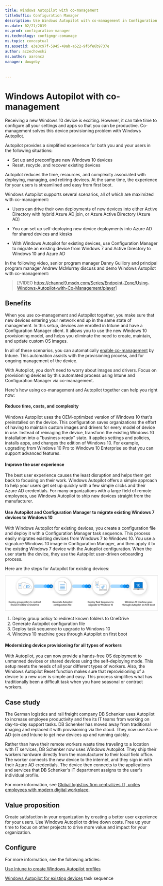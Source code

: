 ```yaml
---
title: Windows Autopilot with co-management
titleSuffix: Configuration Manager
description: Use Windows Autopilot with co-management in Configuration Manager to simplify the set up of new Windows 10 devices.
ms.date: 02/21/2019
ms.prod: configuration-manager
ms.technology: configmgr-comanage
ms.topic: conceptual
ms.assetid: e3e3c97f-5945-49ab-a622-9f6fe6b9737e
author: aczechowski
ms.author: aaroncz
manager: dougeby


---
```


# Windows Autopilot with co-management

Receiving a new Windows 10 device is exciting. However, it can take time to configure all your settings and apps so that you can be productive. Co-management solves this device provisioning problem with Windows Autopilot.

Autopilot provides a simplified experience for both you and your users in the following situations:
- Set up and preconfigure new Windows 10 devices  
- Reset, recycle, and recover existing devices  

Autopilot reduces the time, resources, and complexity associated with deploying, managing, and retiring devices. At the same time, the experience for your users is streamlined and easy from first boot.

Windows Autopilot supports several scenarios, all of which are maximized with co-management:

- Users can drive their own deployments of new devices into either Active Directory with hybrid Azure AD join, or Azure Active Directory (Azure AD)  

- You can set up self-deploying new device deployments into Azure AD for shared devices and kiosks  

- With Windows Autopilot for existing devices, use Configuration Manager to migrate an existing device from Windows 7 and Active Directory to Windows 10 and Azure AD  

In the following video, senior program manager Danny Guillory and principal program manager Andrew McMurray discuss and demo Windows Autopilot with co-management:

> [!VIDEO https://channel9.msdn.com/Series/Endpoint-Zone/Using-Windows-Autopilot-with-Co-Management/player]



## Benefits

When you use co-management and Autopilot together, you make sure that new devices entering your network end up in the same state of management. In this setup, devices are enrolled in Intune and have a Configuration Manager client.  It allows you to use the new Windows 10 provisioning model, and helps you eliminate the need to create, maintain, and update custom OS images. 

In all of these scenarios, you can automatically [enable co-management](how-to-prepare-Win10.md) by Intune. This automation assists with the provisioning process, and for ongoing management of the device.

With Autopilot, you don't need to worry about images and drivers. Focus on provisioning devices by this automated process using Intune and Configuration Manager via co-management.


Here's how using co-management and Autopilot together can help you right now:

#### Reduce time, costs, and complexity
Windows Autopilot uses the OEM-optimized version of Windows 10 that's preinstalled on the device. This configuration saves organizations the effort of having to maintain custom images and drivers for every model of device in use. Instead of reimaging the device, transform the existing Windows 10 installation into a "business-ready" state. It applies settings and policies, installs apps, and changes the edition of Windows 10. For example, upgrading from Windows 10 Pro to Windows 10 Enterprise so that you can support advanced features.

#### Improve the user experience
The best user experience causes the least disruption and helps them get back to focusing on their work. Windows Autopilot offers a simple approach to help your users get set up quickly with a few simple clicks and their Azure AD credentials. For many organizations with a large field of remote employees, use Windows Autopilot to ship new devices straight from the manufacturer.

#### Use Autopilot and Configuration Manager to migrate existing Windows 7 devices to Windows 10
With Windows Autopilot for existing devices, you create a configuration file and deploy it with a Configuration Manager task sequence. This process easily migrates existing devices from Windows 7 to Windows 10. You use a signature Windows 10 image in Configuration Manager, and then apply it to the existing Windows 7 device with the Autopilot configuration. When the user starts the device, they use the Autopilot user-driven onboarding process.

Here are the steps for Autopilot for existing devices:

![Process overview for Windows Autopilot for existing devices](media/autopilot-for-existing-devices.png)

1. Deploy group policy to redirect known folders to OneDrive
2. Generate Autopilot configuration file
3. Deploy task sequence to upgrade to Windows 10
4. Windows 10 machine goes through Autopilot on first boot

#### Modernizing device provisioning for all types of workers
With Autopilot, you can now provide a hands-free OS deployment to unmanned devices or shared devices using the self-deploying mode. This setup meets the needs of all your different types of workers. Also, the Windows Autopilot Reset function makes sure that reprovisioning of a device to a new user is simple and easy. This process simplifies what has traditionally been a difficult task when you have seasonal or contract workers. 



## Case study

The German logistics and rail freight company DB Schenker uses Autopilot to increase employee productivity and free its IT teams from working on day-to-day support tasks. DB Schenker has moved away from traditional imaging and replaced it with provisioning via the cloud. They now use Azure AD-join and Intune to get new devices up and running quickly. 

Rather than have their remote workers waste time traveling to a location with IT services, DB Schenker now uses Windows Autopilot. They ship their workers hardware directly from the manufacturer to their local field office. The worker connects the new device to the internet, and they sign in with their Azure AD credentials. The device then connects to the applications and services that DB Schenker's IT department assigns to the user's individual profile.

For more information, see [Global logistics firm centralizes IT, unites employees with modern digital workplace](https://customers.microsoft.com/story/db-schenker-travel-transportation-windows-10).



## Value proposition

Create satisfaction in your organization by creating a better user experience for your users. Use Windows Autopilot to drive down costs. Free up your time to focus on other projects to drive more value and impact for your organization.



## Configure

For more information, see the following articles:

[Use Intune to create Windows Autopilot profiles](https://docs.microsoft.com/intune/enrollment-autopilot)

[Windows Autopilot for existing devices](../osd/deploy-use/windows-autopilot-for-existing-devices.md) task sequence

